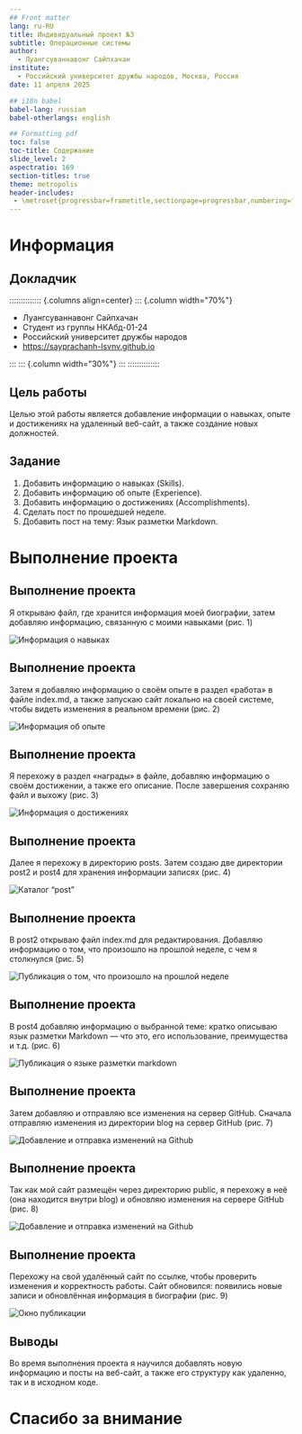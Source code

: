 ```yaml
---
## Front matter
lang: ru-RU
title: Индивидуальный проект №3
subtitle: Операционные системы
author:
  - Луангсуваннавонг Сайпхачан
institute:
  - Российский университет дружбы народов, Москва, Россия
date: 11 апреля 2025

## i18n babel
babel-lang: russian
babel-otherlangs: english

## Formatting pdf
toc: false
toc-title: Содержание
slide_level: 2
aspectratio: 169
section-titles: true
theme: metropolis
header-includes:
 - \metroset{progressbar=frametitle,sectionpage=progressbar,numbering=fraction}
---
```


# Информация

## Докладчик

:::::::::::::: {.columns align=center}
::: {.column width="70%"}

  * Луангсуваннавонг Сайпхачан
  * Студент из группы НКАбд-01-24
  * Российский университет дружбы народов
  * <https://sayprachanh-lsvnv.github.io>

:::
::: {.column width="30%"}
:::
::::::::::::::

## Цель работы

Целью этой работы является добавление информации о навыках, опыте и достижениях на удаленный веб-сайт,
а также создание новых должностей.

## Задание

1. Добавить информацию о навыках (Skills).
2. Добавить информацию об опыте (Experience).
3. Добавить информацию о достижениях (Accomplishments).
4. Сделать пост по прошедшей неделе.
5. Добавить пост на тему: Язык разметки Markdown.

# Выполнение проекта

## Выполнение проекта

Я открываю файл, где хранится информация моей биографии, затем добавляю информацию, связанную с моими навыками (рис. 1)

![Информация о навыках](image/pic/1.png)

## Выполнение проекта

Затем я добавляю информацию о своём опыте в раздел «работа» в файле index.md,
а также запускаю сайт локально на своей системе, чтобы видеть изменения в реальном времени (рис. 2)

![Информация об опыте](image/pic/2.png)

## Выполнение проекта

Я перехожу в раздел «награды» в файле, добавляю информацию о своём достижении, а также его описание.
После завершения сохраняю файл и выхожу (рис. 3)

![Информация о достижениях](image/pic/3.png)

## Выполнение проекта

Далее я перехожу в директорию posts. Затем создаю две директории post2 и post4 для хранения информации записях (рис. 4)

![Каталог “post”](image/pic/4.png)

## Выполнение проекта

В post2 открываю файл index.md для редактирования.
Добавляю информацию о том, что произошло на прошлой неделе, с чем я столкнулся (рис. 5)

![Публикация о том, что произошло на прошлой неделе](image/pic/5.png)

## Выполнение проекта

В post4 добавляю информацию о выбранной теме: кратко описываю язык разметки Markdown — что это, его использование,
преимущества и т.д. (рис. 6)

![Публикация о языке разметки markdown](image/pic/6.png)

## Выполнение проекта

Затем добавляю и отправляю все изменения на сервер GitHub. Сначала отправляю изменения из директории blog на сервер GitHub (рис. 7)

![Добавление и отправка изменений на Github](image/pic/7.png)

## Выполнение проекта

Так как мой сайт размещён через директорию public,
я перехожу в неё (она находится внутри blog) и обновляю изменения на сервере GitHub (рис. 8)

![Добавление и отправка изменений на Github](image/pic/8.png)

## Выполнение проекта

Перехожу на свой удалённый сайт по ссылке, чтобы проверить изменения и корректность работы.
Сайт обновился: появились новые записи и обновлённая информация в биографии (рис. 9)

![Окно публикации](image/pic/9.png)

## Выводы

Во время выполнения проекта я научился добавлять новую информацию и
посты на веб-сайт, а также его структуру как удаленно, так и в исходном коде.

# Спасибо за внимание
